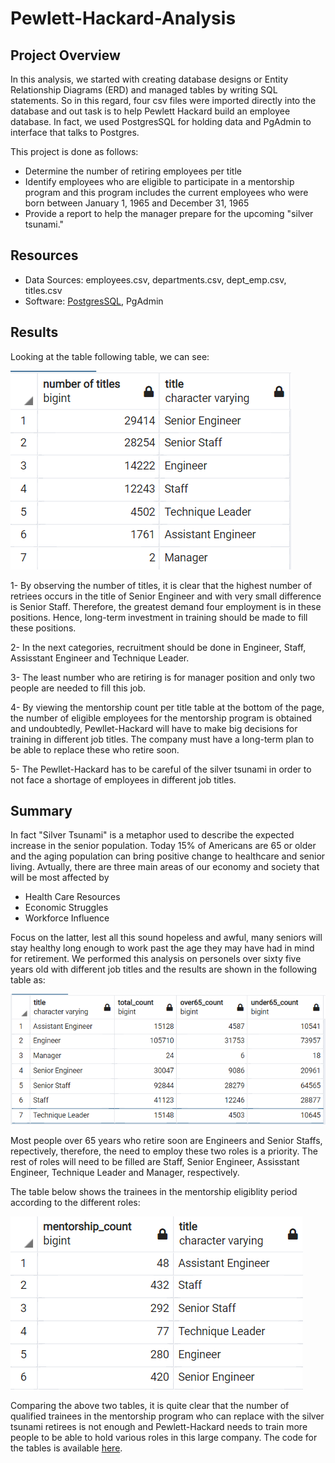 # Pewlett-Hackard-Analysis

## Project Overview
In this analysis, we started with creating database designs or Entity Relationship Diagrams (ERD) and managed tables by writing SQL statements. 
So in this regard, four csv files were imported directly into the database and out task is to help Pewlett Hackard build an employee database. 
In fact, we used PostgresSQL for holding data and PgAdmin to interface that talks to Postgres. 

This project is done as follows: 
   - Determine the number of retiring employees per title
   - Identify employees who are eligible to participate in a mentorship program and this program includes the current employees who were born between January 1, 1965 and December 31, 1965
   - Provide a report to help the manager prepare for the upcoming "silver tsunami."

## Resources
- Data Sources: employees.csv, departments.csv, dept_emp.csv, titles.csv
- Software: [PostgresSQL](https://www.enterprisedb.com/downloads/postgres-postgresql-downloads), PgAdmin

## Results
Looking at the table following table, we can see:



![here](https://github.com/halmasieh/Pewlett-Hackard-Analysis/blob/main/retiring_%20titles.PNG)



1- By observing the number of titles, it is clear that the highest number of retriees occurs in the title of Senior Engineer and with very small 
difference is Senior Staff. Therefore, the greatest demand four employment is in these positions. Hence, long-term investment in training should be made
to fill these positions. 

2- In the next categories, recruitment should be done in Engineer, Staff, Assisstant Engineer and Technique Leader.

3- The least number who are retiring is for manager position and only two people are needed to fill this job.

4- By viewing the mentorship count per title table at the bottom of the page, the number of eligible employees for the mentorship program is obtained and undoubtedly, Pewllet-Hackard will have to make big decisions for training in different job titles. The company must have a long-term plan to be able to replace these who retire soon. 

5- The Pewllet-Hackard has to be careful of the silver tsunami in order to not face a shortage of employees in different job titles.


## Summary

In fact "Silver Tsunami" is a metaphor used to describe the expected increase in the senior population. Today 15% of Americans are 65 or older and the aging population
can bring positive change to healthcare and senior living. Avtually, there are three main areas of our economy and society that will be most affected by 
- Health Care Resources
- Economic Struggles
- Workforce Influence

Focus on the latter, lest all this sound hopeless and awful, many seniors will stay healthy long enough to work past the age they may have had in mind for retirement. 
We performed this analysis on personels over sixty five years old with different job titles and the results are shown in the following table as:



![here](https://github.com/halmasieh/Pewlett-Hackard-Analysis/blob/main/silver_tsunami.PNG)



Most people over 65 years who retire soon are Engineers and Senior Staffs, repectively, therefore, the need to employ these two roles is a priority.
The rest of roles will need to be filled are Staff, Senior Engineer, Assisstant Engineer, Technique Leader and Manager, respectively.

The table below shows the trainees in the mentorship eligiblity period according to the different roles:



![here](https://github.com/halmasieh/Pewlett-Hackard-Analysis/blob/main/mentorship_eligiblity_count.PNG)



Comparing the above two tables, it is quite clear that the number of qualified trainees in the mentorship program who can replace with 
the silver tsunami retirees is not enough and Pewlett-Hackard needs to train more people to be able to hold various roles in this large company.
The code for the tables is available [here](https://github.com/halmasieh/Pewlett-Hackard-Analysis/blob/main/silver_tsunami.sql).   
















